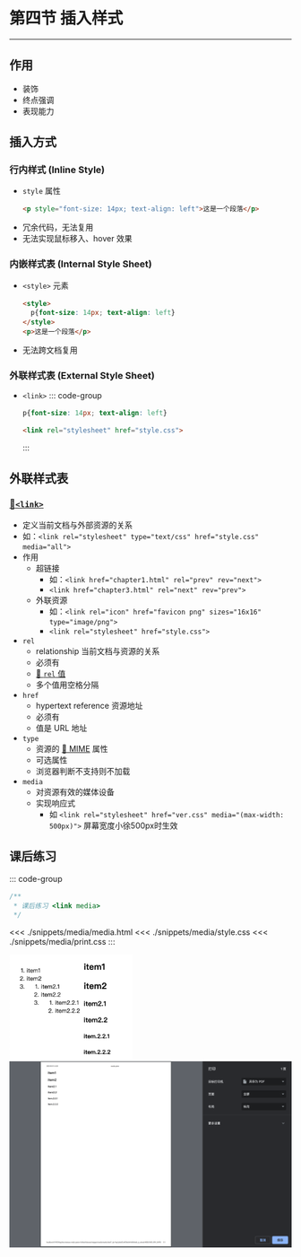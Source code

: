 # 第四节 插入样式

---

<Badge type="tip" text="html" />

## 作用

* 装饰
* 终点强调
* 表现能力

## 插入方式

### 行内样式 (Inline Style)

* `style` 属性
  ```html
  <p style="font-size: 14px; text-align: left">这是一个段落</p>
  ```
* 冗余代码，无法复用
* 无法实现鼠标移入、hover 效果

### 内嵌样式表 (Internal Style Sheet)

* `<style>` 元素
  ```html
  <style>
    p{font-size: 14px; text-align: left}
  </style>
  <p>这是一个段落</p>
  ```
* 无法跨文档复用

### 外联样式表 (External Style Sheet)

* `<link>`
  ::: code-group
  ```css [style.css]
  p{font-size: 14px; text-align: left}
  ```
  ```html [index.html]
  <link rel="stylesheet" href="style.css">
  ```
  :::

## 外联样式表

### [📎`<link>`](https://developer.mozilla.org/zh-CN/docs/Web/HTML/Element/link)

* 定义当前文档与外部资源的关系
* 如：`<link rel="stylesheet" type="text/css" href="style.css" media="all">`
* 作用
  * 超链接
    * 如：`<link href="chapter1.html" rel="prev" rev="next">`
    * `<link href="chapter3.html" rel="next" rev="prev">`
  * 外联资源
    * 如：`<link rel="icon" href="favicon png" sizes="16x16" type="image/png">`
    * `<link rel="stylesheet" href="style.css">`
* `rel`
  * relationship 当前文档与资源的关系
  * 必须有
  * [📎 `rel` 值](https://developer.mozilla.org/zh-CN/docs/Web/HTML/Attributes/rel)
  * 多个值用空格分隔
* `href`
  * hypertext reference 资源地址
  * 必须有
  * 值是 URL 地址
* `type`
  * 资源的 [📎 MIME](https://developer.mozilla.org/zh-CN/docs/Web/HTTP/Basics_of_HTTP/MIME_types) 属性
  * 可选属性
  * 浏览器判断不支持则不加载
* `media`
  * 对资源有效的媒体设备
  * 实现响应式
    * 如 `<link rel="stylesheet" href="ver.css" media="(max-width: 500px)">` 屏幕宽度小徐500px时生效

## 课后练习

::: code-group
```js :no-line-numbers [index.js]
/**
 * 课后练习 <link media>
 */
```

<<< ./snippets/media/media.html
<<< ./snippets/media/style.css
<<< ./snippets/media/print.css
:::

<img src="assets/style.png" width="220" alt="插入样式 课后练习">
<img src="assets/style-print.png" alt="插入样式 课后练习 打印">
